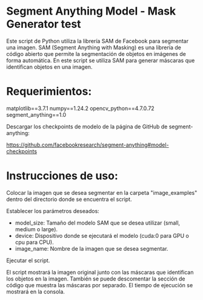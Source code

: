 # Segment Anything Model - Mask Generator test

Este script de Python utiliza la librería SAM de Facebook para segmentar una imagen. SAM (Segment Anything with Masking) es una librería de código abierto que permite la segmentación de objetos en imágenes de forma automática. En este script se utiliza SAM para generar máscaras que identifican objetos en una imagen.

# Requerimientos:

matplotlib==3.7.1
numpy==1.24.2
opencv_python==4.7.0.72
segment_anything==1.0

Descargar los checkpoints de modelo de la página de GitHub de segment-anything:

https://github.com/facebookresearch/segment-anything#model-checkpoints

# Instrucciones de uso:

Colocar la imagen que se desea segmentar en la carpeta "image_examples" dentro del directorio donde se encuentra el script.

Establecer los parámetros deseados:
- model_size: Tamaño del modelo SAM que se desea utilizar (small, medium o large).
- device: Dispositivo donde se ejecutará el modelo (cuda:0 para GPU o cpu para CPU).
- image_name: Nombre de la imagen que se desea segmentar.

Ejecutar el script.

El script mostrará la imagen original junto con las máscaras que identifican los objetos en la imagen. También se puede descomentar la sección de código que muestra las máscaras por separado. El tiempo de ejecución se mostrará en la consola.

